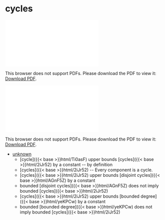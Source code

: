 # cycles




<object data="../local_2iJr52.pdf" type="application/pdf" width="100%" height="480px"><embed src="../local_2iJr52.pdf"><p>This browser does not support PDFs. Please download the PDF to view it: <a href="../local_2iJr52.pdf">Download PDF</a>.</p></embed></object>


<object data="../inclusions_2iJr52.pdf" type="application/pdf" width="100%" height="480px"><embed src="../inclusions_2iJr52.pdf"><p>This browser does not support PDFs. Please download the PDF to view it: <a href="../inclusions_2iJr52.pdf">Download PDF</a>.</p></embed></object>

*  [unknown](#)
    * [cycle]({{< base >}}html/Ti0asF) upper bounds [cycles]({{< base >}}html/2iJr52) by a constant -- by definition
    * [cycles]({{< base >}}html/2iJr52) -- Every component is a cycle.
    * [cycles]({{< base >}}html/2iJr52) upper bounds [disjoint cycles]({{< base >}}html/AGnF5Z) by a constant
    * bounded [disjoint cycles]({{< base >}}html/AGnF5Z) does not imply bounded [cycles]({{< base >}}html/2iJr52)
    * [cycles]({{< base >}}html/2iJr52) upper bounds [bounded degree]({{< base >}}html/yeKPCw) by a constant
    * bounded [bounded degree]({{< base >}}html/yeKPCw) does not imply bounded [cycles]({{< base >}}html/2iJr52)